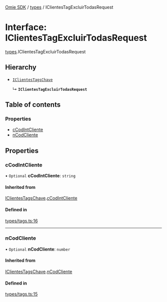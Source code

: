 [Omie SDK](../README.md) / [types](../modules/types.md) / IClientesTagExcluirTodasRequest

# Interface: IClientesTagExcluirTodasRequest

[types](../modules/types.md).IClientesTagExcluirTodasRequest

## Hierarchy

- [`IClientesTagsChave`](types.IClientesTagsChave.md)

  ↳ **`IClientesTagExcluirTodasRequest`**

## Table of contents

### Properties

- [cCodIntCliente](types.IClientesTagExcluirTodasRequest.md#ccodintcliente)
- [nCodCliente](types.IClientesTagExcluirTodasRequest.md#ncodcliente)

## Properties

### cCodIntCliente

• `Optional` **cCodIntCliente**: `string`

#### Inherited from

[IClientesTagsChave](types.IClientesTagsChave.md).[cCodIntCliente](types.IClientesTagsChave.md#ccodintcliente)

#### Defined in

[types/tags.ts:16](https://github.com/lucas-bogos/omie-sdk/blob/f0ca102/src/types/tags.ts#L16)

___

### nCodCliente

• `Optional` **nCodCliente**: `number`

#### Inherited from

[IClientesTagsChave](types.IClientesTagsChave.md).[nCodCliente](types.IClientesTagsChave.md#ncodcliente)

#### Defined in

[types/tags.ts:15](https://github.com/lucas-bogos/omie-sdk/blob/f0ca102/src/types/tags.ts#L15)
